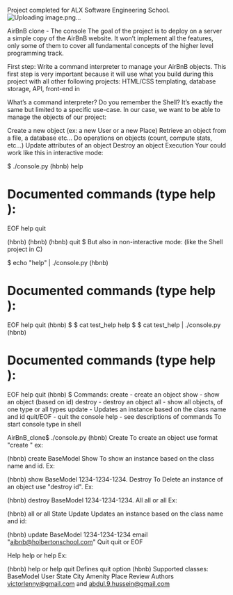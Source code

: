 Project completed for ALX Software Engineering School.
![Uploading image.png…]()

AirBnB clone - The console
The goal of the project is to deploy on a server a simple copy of the AirBnB website. It won’t implement all the features, only some of them to cover all fundamental concepts of the higher level programming track.

First step: Write a command interpreter to manage your AirBnB objects.
This first step is very important because it will use what you build during this project with all other following projects: HTML/CSS templating, database storage, API, front-end in

What’s a command interpreter?
Do you remember the Shell? It’s exactly the same but limited to a specific use-case. In our case, we want to be able to manage the objects of our project:

Create a new object (ex: a new User or a new Place)
Retrieve an object from a file, a database etc…
Do operations on objects (count, compute stats, etc…)
Update attributes of an object
Destroy an object
Execution
Your could work like this in interactive mode:

$ ./console.py
(hbnb) help

Documented commands (type help <topic>):
========================================
EOF  help  quit

(hbnb) 
(hbnb) 
(hbnb) quit
$
But also in non-interactive mode: (like the Shell project in C)

$ echo "help" | ./console.py
(hbnb)

Documented commands (type help <topic>):
========================================
EOF  help  quit
(hbnb) 
$
$ cat test_help
help
$
$ cat test_help | ./console.py
(hbnb)

Documented commands (type help <topic>):
========================================
EOF  help  quit
(hbnb) 
$
Commands:
create - create an object
show - show an object (based on id)
destroy - destroy an object
all - show all objects, of one type or all types
update - Updates an instance based on the class name and id
quit/EOF - quit the console
help - see descriptions of commands
To start console type in shell

AirBnB_clone$ ./console.py
(hbnb) 
Create
To create an object use format "create " ex:

(hbnb) create BaseModel
Show
To show an instance based on the class name and id. Ex:

(hbnb) show BaseModel 1234-1234-1234.
Destroy
To Delete an instance of an object use "destroy id". Ex:

(hbnb) destroy BaseModel 1234-1234-1234.
All
all or all Ex:

(hbnb) all or all State
Update
Updates an instance based on the class name and id:

(hbnb) update BaseModel 1234-1234-1234 email "aibnb@holbertonschool.com"
Quit
quit or EOF

Help
help or help Ex:

(hbnb) help or help quit
 Defines quit option
(hbnb) 
Supported classes:
BaseModel
User
State
City
Amenity
Place
Review
Authors
victorlenny@gmail.com and abdul.9.hussein@gmail.com
